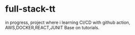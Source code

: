 # full-stack-tt
in progress, project where i learning CI/CD with github action, 
AWS,DOCKER,REACT,JUNIT
Base on tutorials.
